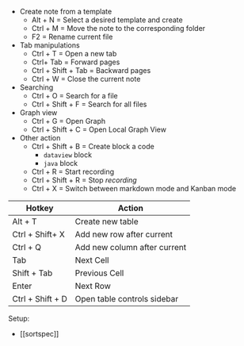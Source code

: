 * Create note from a template
	* Alt + N  = Select a desired template and create
	* Ctrl + M = Move the note to the corresponding folder
	* F2 = Rename current file
* Tab manipulations
	* Ctrl + T = Open a new tab
	* Ctrl+ Tab = Forward pages
	* Ctrl + Shift + Tab = Backward pages
	* Ctrl + W = Close the current note
* Searching
	* Ctrl + O = Search for a file
	* Ctrl + Shift + F = Search for all files
* Graph view
	* Ctrl + G = Open Graph
	* Ctrl + Shift + C  = Open Local Graph View
* Other action
	* Ctrl + Shift + B = Create block a code
		* `dataview` block
		* `java` block
	* Ctrl + R = Start recording
	* Ctrl + Shift + R = Stop *recording*
	* Ctrl + X = Switch between markdown mode and Kanban mode

| Hotkey           | Action                       |
| ---------------- | ---------------------------- |
| Alt + T          | Create new table             |
| Ctrl  + Shift+ X | Add new row after current    |
| Ctrl + Q         | Add new column after current |
| Tab              | Next Cell                    |
| Shift + Tab      | Previous Cell                |
| Enter            | Next Row                     |
| Ctrl + Shift + D | Open table controls sidebar  |

Setup:
- [[sortspec]]
